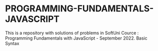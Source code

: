 # PROGRAMMING-FUNDAMENTALS-JAVASCRIPT
This is a repository with solutions of problems in SoftUni Cource : Programming Fundamentals with JavaScript - September 2022.
Basic Syntax 

